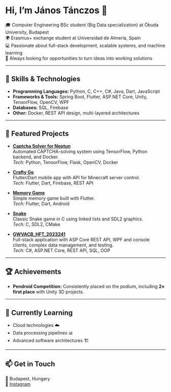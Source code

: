 # Hi, I’m János Tánczos 👋  

🎓 Computer Engineering BSc student (Big Data specialization) at Óbuda University, Budapest  
🌍 Erasmus+ exchange student at Universidad de Almería, Spain  
💻 Passionate about full-stack development, scalable systems, and machine learning  
🚀 Always looking for opportunities to turn ideas into working solutions  

---

## 🔧 Skills & Technologies  
- **Programming Languages:** Python, C, C++, C#, Java, Dart, JavaScript  
- **Frameworks & Tools:** Spring Boot, Flutter, ASP.NET Core, Unity, TensorFlow, OpenCV, WPF  
- **Databases:** SQL, Firebase  
- **Other:** Docker, REST API design, multi-layered architectures  

---

## 📂 Featured Projects  

- **[Captcha Solver for Neptun](https://github.com/LetsUpdate/CSN)**  
  Automated CAPTCHA-solving system using TensorFlow, Python backend, and Docker.  
  *Tech:* Python, TensorFlow, Flask, OpenCV, Docker  

- **[Crafty Go](https://github.com/LetsUpdate/Crafty_Go)**  
  Flutter/Dart mobile app with API for Minecraft server control.  
  *Tech:* Flutter, Dart, Firebase, REST API  

- **[Memory Game](https://github.com/LetsUpdate/MemoryGame)**  
  Simple memory game built with Flutter.  
  *Tech:* Flutter, Dart, Android  

- **[Snake](https://github.com/LetsUpdate/Snake)**  
  Classic Snake game in C using linked lists and SDL2 graphics.  
  *Tech:* C, SDL2, CMake  

- **[GWVACB_HFT_2023241](https://github.com/LetsUpdate/GWVACB_HFT_2023241)**  
  Full-stack application with ASP Core REST API, WPF and console clients, complex data management, and testing.  
  *Tech:* C#, ASP.NET Core, REST API, SQL, OOP  

---

## 🏆 Achievements  
- **Pendroid Competition:** Consistently placed on the podium, including **2× first place** with Unity 3D projects.  

---

## 🌱 Currently Learning  
- Cloud technologies ☁️  
- Data processing pipelines 📊  
- Advanced software architectures 🏗️  

---

## 📫 Get in Touch  
📍 Budapest, Hungary  
📸 [Instagram](https://www.instagram.com/t__janii/)
